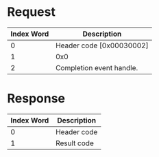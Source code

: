 # Request

| Index Word | Description                |
|------------|----------------------------|
| 0          | Header code \[0x00030002\] |
| 1          | 0x0                        |
| 2          | Completion event handle.   |

# Response

| Index Word | Description |
|------------|-------------|
| 0          | Header code |
| 1          | Result code |